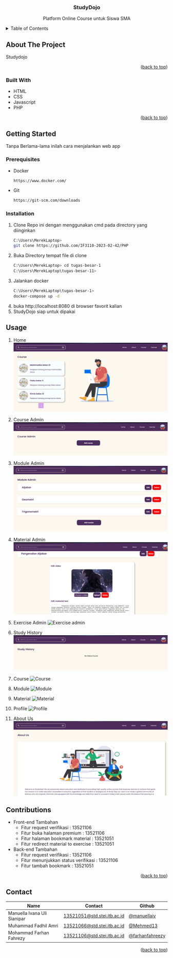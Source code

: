 <a name="readme-top"></a>
<br />

<div align="center">
  <a href="https://github.com/IF3110-2023-02-42/PHP">
  </a>

  <h3 align="center">StudyDojo</h3>

  <p align="center">
    Platform Online Course untuk Siswa SMA<br>
</div>

<!-- TABLE OF CONTENTS -->
<details>
  <summary>Table of Contents</summary>
  <ol>
    <li>
      <a href="#about-the-project">About The Project</a>
      <ul>
        <li><a href="#built-with">Built With</a></li>
      </ul>
    </li>
    <li>
      <a href="#getting-started">Getting Started</a>
      <ul>
        <li><a href="#dependencies">Dependencies</a></li>
        <li><a href="#prerequisites">Prerequisites</a></li>
        <li><a href="#installation">Installation</a></li>
      </ul>
    </li>
    <li><a href="#changes">Changes</a></li>
    <li><a href="#usage">Usage</a></li>
    <li><a href="#contributions">Contributions</a></li>
    <li><a href="#contact">Contact</a></li>
  </ol>
</details>

<!-- ABOUT THE PROJECT -->

## About The Project

Studydojo

<p align="right">(<a href="#readme-top">back to top</a>)</p>

### Built With

- HTML
- CSS
- Javascript
- PHP

<p align="right">(<a href="#readme-top">back to top</a>)</p>

<!-- GETTING STARTED -->

## Getting Started

Tanpa Berlama-lama inilah cara menjalankan web app

### Prerequisites

- Docker
  ```sh
  https://www.docker.com/
  ```
- Git
  ```sh
  https://git-scm.com/downloads
  ```

### Installation

1. Clone Repo ini dengan menggunakan cmd pada directory yang diinginkan
   ```sh
   C:\Users\MerekLaptop>
   git clone https://github.com/IF3110-2023-02-42/PHP
   ```
2. Buka Directory tempat file di clone
   ```sh
   C:\Users\MerekLaptop> cd tugas-besar-1
   C:\Users\MerekLaptop\tugas-besar-11>
   ```
3. Jalankan docker
   ```sh
   C:\Users\MerekLaptop\tugas-besar-1>
   docker-compose up -d
   ```
4. buka http://localhost:8080 di browser favorit kalian
5. StudyDojo siap untuk dipakai

<!-- USAGE EXAMPLES -->

## Usage

1. Home
   <img src="assets/home.jpg" alt="Home page">

2. Course Admin
   <img src="assets/course_admin.jpg" alt="Course admin">

3. Module Admin
   <img src="assets/module_admin.jpg" alt="Module admin">

4. Material Admin
   <img src="assets/material_admin.jpg" alt="Material admin">

5. Exercise Admin
   <img src="assets/exercise_admin.jpg" alt="Exercise admin">

6. Study History
   <img src="assets/study_history.jpg" alt="Study history">

7. Course
   <img src="assets/course.jpg" alt="Course">

8. Module
   <img src="assets/module.jpg" alt="Module">

9. Material
   <img src="assets/material.jpg" alt="Material">

10. Profile
    <img width="941" alt="Profile" src="https://github.com/IF3110-2023-02-42/PHP/assets/89376200/c9fb176e-7078-4d3d-8523-3ee141f41031">

11. About Us
    <img src="assets/about_us.jpg" alt="About us">

<!-- CONTRIBUTING -->

## Contributions

- Front-end Tambahan
  - Fitur request verifikasi : 13521106
  - Fitur buka halaman premium : 13521106
  - Fitur halaman bookmark material : 13521051
  - Fitur redirect material to exercise : 13521051
- Back-end Tambahan
  - Fitur request verifikasi : 13521106
  - Fitur menunjukkan status verifikasi : 13521106
  - Fitur tambah bookmark : 13521051

<p align="right">(<a href="#readme-top">back to top</a>)</p>

<!-- CONTACT -->

## Contact

| Name                        | Contact                     | Github                                                              |
| --------------------------- | --------------------------- | ------------------------------------------------------------------- |
| Manuella Ivana Uli Sianipar | 13521051@std.stei.itb.ac.id | <a href="https://www.github.com/manuellaiv">@manuellaiv</a>         |
| Muhammad Fadhil Amri        | 13521066@std.stei.itb.ac.id | <a href="https://www.github.com/Mehmed13">@Mehmed13</a>             |
| Mohammad Farhan Fahrezy     | 13521106@std.stei.itb.ac.id | <a href="https://www.github.com/farhanfahreezy">@farhanfahreezy</a> |

<p align="right">(<a href="#readme-top">back to top</a>)</p>
